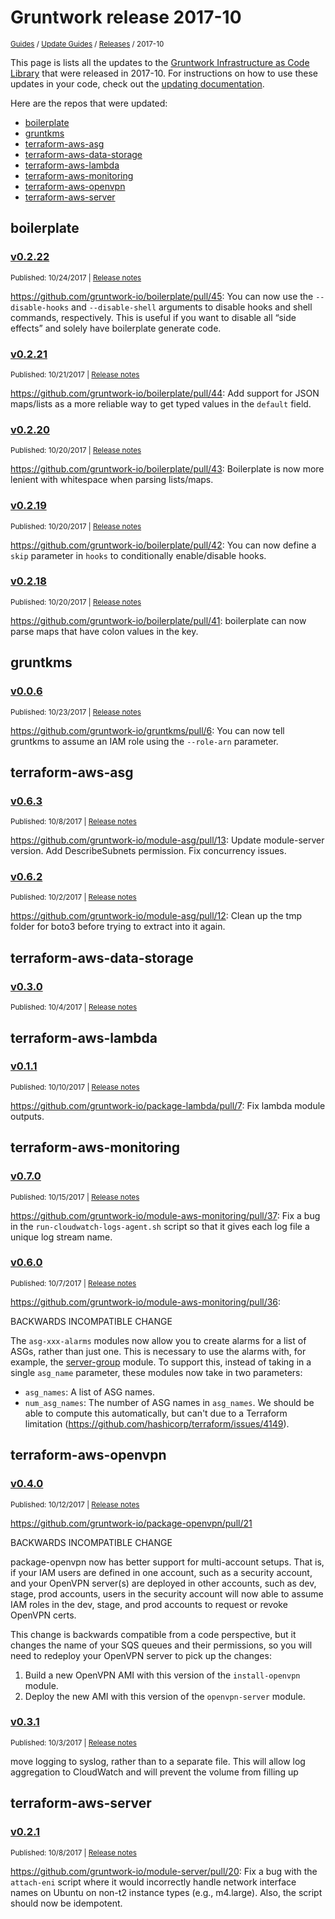 
# Gruntwork release 2017-10

<p style={{marginTop: "-25px"}}><small><a href="/guides">Guides</a> / <a href="/guides/stay-up-to-date">Update Guides</a> / <a href="/guides/stay-up-to-date/releases">Releases</a> / 2017-10</small></p>

This page is lists all the updates to the [Gruntwork Infrastructure as Code 
Library](https://gruntwork.io/infrastructure-as-code-library/) that were released in 2017-10. For instructions 
on how to use these updates in your code, check out the [updating 
documentation](/guides/working-with-code/using-modules#updating).

Here are the repos that were updated:

- [boilerplate](#boilerplate)
- [gruntkms](#gruntkms)
- [terraform-aws-asg](#terraform-aws-asg)
- [terraform-aws-data-storage](#terraform-aws-data-storage)
- [terraform-aws-lambda](#terraform-aws-lambda)
- [terraform-aws-monitoring](#terraform-aws-monitoring)
- [terraform-aws-openvpn](#terraform-aws-openvpn)
- [terraform-aws-server](#terraform-aws-server)


## boilerplate


### [v0.2.22](https://github.com/gruntwork-io/boilerplate/releases/tag/v0.2.22)

<p style={{marginTop: "-20px", marginBottom: "10px"}}>
  <small>Published: 10/24/2017 | <a href="https://github.com/gruntwork-io/boilerplate/releases/tag/v0.2.22">Release notes</a></small>
</p>

<div style={{"overflow":"hidden","textOverflow":"ellipsis","display":"-webkit-box","WebkitLineClamp":10,"lineClamp":10,"WebkitBoxOrient":"vertical"}}>

  https://github.com/gruntwork-io/boilerplate/pull/45: You can now use the `--disable-hooks` and `--disable-shell` arguments to disable hooks and shell commands, respectively. This is useful if you want to disable all “side effects” and solely have boilerplate generate code.

</div>


### [v0.2.21](https://github.com/gruntwork-io/boilerplate/releases/tag/v0.2.21)

<p style={{marginTop: "-20px", marginBottom: "10px"}}>
  <small>Published: 10/21/2017 | <a href="https://github.com/gruntwork-io/boilerplate/releases/tag/v0.2.21">Release notes</a></small>
</p>

<div style={{"overflow":"hidden","textOverflow":"ellipsis","display":"-webkit-box","WebkitLineClamp":10,"lineClamp":10,"WebkitBoxOrient":"vertical"}}>

  https://github.com/gruntwork-io/boilerplate/pull/44: Add support for JSON maps/lists as a more reliable way to get typed values in the `default` field.

</div>


### [v0.2.20](https://github.com/gruntwork-io/boilerplate/releases/tag/v0.2.20)

<p style={{marginTop: "-20px", marginBottom: "10px"}}>
  <small>Published: 10/20/2017 | <a href="https://github.com/gruntwork-io/boilerplate/releases/tag/v0.2.20">Release notes</a></small>
</p>

<div style={{"overflow":"hidden","textOverflow":"ellipsis","display":"-webkit-box","WebkitLineClamp":10,"lineClamp":10,"WebkitBoxOrient":"vertical"}}>

  https://github.com/gruntwork-io/boilerplate/pull/43: Boilerplate is now more lenient with whitespace when parsing lists/maps.

</div>


### [v0.2.19](https://github.com/gruntwork-io/boilerplate/releases/tag/v0.2.19)

<p style={{marginTop: "-20px", marginBottom: "10px"}}>
  <small>Published: 10/20/2017 | <a href="https://github.com/gruntwork-io/boilerplate/releases/tag/v0.2.19">Release notes</a></small>
</p>

<div style={{"overflow":"hidden","textOverflow":"ellipsis","display":"-webkit-box","WebkitLineClamp":10,"lineClamp":10,"WebkitBoxOrient":"vertical"}}>

  https://github.com/gruntwork-io/boilerplate/pull/42: You can now define a `skip` parameter in `hooks` to conditionally enable/disable hooks.

</div>


### [v0.2.18](https://github.com/gruntwork-io/boilerplate/releases/tag/v0.2.18)

<p style={{marginTop: "-20px", marginBottom: "10px"}}>
  <small>Published: 10/20/2017 | <a href="https://github.com/gruntwork-io/boilerplate/releases/tag/v0.2.18">Release notes</a></small>
</p>

<div style={{"overflow":"hidden","textOverflow":"ellipsis","display":"-webkit-box","WebkitLineClamp":10,"lineClamp":10,"WebkitBoxOrient":"vertical"}}>

  https://github.com/gruntwork-io/boilerplate/pull/41: boilerplate can now parse maps that have colon values in the key.

</div>



## gruntkms


### [v0.0.6](https://github.com/gruntwork-io/gruntkms/releases/tag/v0.0.6)

<p style={{marginTop: "-20px", marginBottom: "10px"}}>
  <small>Published: 10/23/2017 | <a href="https://github.com/gruntwork-io/gruntkms/releases/tag/v0.0.6">Release notes</a></small>
</p>

<div style={{"overflow":"hidden","textOverflow":"ellipsis","display":"-webkit-box","WebkitLineClamp":10,"lineClamp":10,"WebkitBoxOrient":"vertical"}}>

  https://github.com/gruntwork-io/gruntkms/pull/6: You can now tell gruntkms to assume an IAM role using the `--role-arn` parameter.

</div>



## terraform-aws-asg


### [v0.6.3](https://github.com/gruntwork-io/terraform-aws-asg/releases/tag/v0.6.3)

<p style={{marginTop: "-20px", marginBottom: "10px"}}>
  <small>Published: 10/8/2017 | <a href="https://github.com/gruntwork-io/terraform-aws-asg/releases/tag/v0.6.3">Release notes</a></small>
</p>

<div style={{"overflow":"hidden","textOverflow":"ellipsis","display":"-webkit-box","WebkitLineClamp":10,"lineClamp":10,"WebkitBoxOrient":"vertical"}}>

  https://github.com/gruntwork-io/module-asg/pull/13: Update module-server version. Add DescribeSubnets permission. Fix concurrency issues.

</div>


### [v0.6.2](https://github.com/gruntwork-io/terraform-aws-asg/releases/tag/v0.6.2)

<p style={{marginTop: "-20px", marginBottom: "10px"}}>
  <small>Published: 10/2/2017 | <a href="https://github.com/gruntwork-io/terraform-aws-asg/releases/tag/v0.6.2">Release notes</a></small>
</p>

<div style={{"overflow":"hidden","textOverflow":"ellipsis","display":"-webkit-box","WebkitLineClamp":10,"lineClamp":10,"WebkitBoxOrient":"vertical"}}>

  https://github.com/gruntwork-io/module-asg/pull/12: Clean up the tmp folder for boto3 before trying to extract into it again. 

</div>



## terraform-aws-data-storage


### [v0.3.0](https://github.com/gruntwork-io/terraform-aws-data-storage/releases/tag/v0.3.0)

<p style={{marginTop: "-20px", marginBottom: "10px"}}>
  <small>Published: 10/4/2017 | <a href="https://github.com/gruntwork-io/terraform-aws-data-storage/releases/tag/v0.3.0">Release notes</a></small>
</p>

<div style={{"overflow":"hidden","textOverflow":"ellipsis","display":"-webkit-box","WebkitLineClamp":10,"lineClamp":10,"WebkitBoxOrient":"vertical"}}>

  

</div>



## terraform-aws-lambda


### [v0.1.1](https://github.com/gruntwork-io/terraform-aws-lambda/releases/tag/v0.1.1)

<p style={{marginTop: "-20px", marginBottom: "10px"}}>
  <small>Published: 10/10/2017 | <a href="https://github.com/gruntwork-io/terraform-aws-lambda/releases/tag/v0.1.1">Release notes</a></small>
</p>

<div style={{"overflow":"hidden","textOverflow":"ellipsis","display":"-webkit-box","WebkitLineClamp":10,"lineClamp":10,"WebkitBoxOrient":"vertical"}}>

  https://github.com/gruntwork-io/package-lambda/pull/7: Fix lambda module outputs.

</div>



## terraform-aws-monitoring


### [v0.7.0](https://github.com/gruntwork-io/terraform-aws-monitoring/releases/tag/v0.7.0)

<p style={{marginTop: "-20px", marginBottom: "10px"}}>
  <small>Published: 10/15/2017 | <a href="https://github.com/gruntwork-io/terraform-aws-monitoring/releases/tag/v0.7.0">Release notes</a></small>
</p>

<div style={{"overflow":"hidden","textOverflow":"ellipsis","display":"-webkit-box","WebkitLineClamp":10,"lineClamp":10,"WebkitBoxOrient":"vertical"}}>

  https://github.com/gruntwork-io/module-aws-monitoring/pull/37: Fix a bug in the `run-cloudwatch-logs-agent.sh` script so that it gives each log file a unique log stream name.

</div>


### [v0.6.0](https://github.com/gruntwork-io/terraform-aws-monitoring/releases/tag/v0.6.0)

<p style={{marginTop: "-20px", marginBottom: "10px"}}>
  <small>Published: 10/7/2017 | <a href="https://github.com/gruntwork-io/terraform-aws-monitoring/releases/tag/v0.6.0">Release notes</a></small>
</p>

<div style={{"overflow":"hidden","textOverflow":"ellipsis","display":"-webkit-box","WebkitLineClamp":10,"lineClamp":10,"WebkitBoxOrient":"vertical"}}>

  https://github.com/gruntwork-io/module-aws-monitoring/pull/36:

BACKWARDS INCOMPATIBLE CHANGE

The `asg-xxx-alarms` modules now allow you to create alarms for a list of ASGs, rather than just one. This is necessary to use the alarms with, for example, the [server-group](https://github.com/gruntwork-io/module-asg/tree/master/modules/server-group) module. To support this, instead of taking in a single `asg_name` parameter, these modules now take in two parameters:

* `asg_names`: A list of ASG names.
* `num_asg_names`: The number of ASG names in `asg_names`. We should be able to compute this automatically, but can&apos;t due to a Terraform limitation (https://github.com/hashicorp/terraform/issues/4149).

</div>



## terraform-aws-openvpn


### [v0.4.0](https://github.com/gruntwork-io/terraform-aws-openvpn/releases/tag/v0.4.0)

<p style={{marginTop: "-20px", marginBottom: "10px"}}>
  <small>Published: 10/12/2017 | <a href="https://github.com/gruntwork-io/terraform-aws-openvpn/releases/tag/v0.4.0">Release notes</a></small>
</p>

<div style={{"overflow":"hidden","textOverflow":"ellipsis","display":"-webkit-box","WebkitLineClamp":10,"lineClamp":10,"WebkitBoxOrient":"vertical"}}>

  https://github.com/gruntwork-io/package-openvpn/pull/21

BACKWARDS INCOMPATIBLE CHANGE

package-openvpn now has better support for multi-account setups. That is, if your IAM users are defined in one account, such as a security account, and your OpenVPN server(s) are deployed in other accounts, such as dev, stage, prod accounts, users in the security account will now able to assume IAM roles in the dev, stage, and prod accounts to request or revoke OpenVPN certs.

This change is backwards compatible from a code perspective, but it changes the name of your SQS queues and their permissions, so you will need to redeploy your OpenVPN server to pick up the changes:

1. Build a new OpenVPN AMI with this version of the `install-openvpn` module.
1. Deploy the new AMI with this version of the `openvpn-server` module. 

</div>


### [v0.3.1](https://github.com/gruntwork-io/terraform-aws-openvpn/releases/tag/v0.3.1)

<p style={{marginTop: "-20px", marginBottom: "10px"}}>
  <small>Published: 10/3/2017 | <a href="https://github.com/gruntwork-io/terraform-aws-openvpn/releases/tag/v0.3.1">Release notes</a></small>
</p>

<div style={{"overflow":"hidden","textOverflow":"ellipsis","display":"-webkit-box","WebkitLineClamp":10,"lineClamp":10,"WebkitBoxOrient":"vertical"}}>

  move logging to syslog, rather than to a separate file. This will allow log aggregation to CloudWatch and will prevent the volume from filling up

</div>



## terraform-aws-server


### [v0.2.1](https://github.com/gruntwork-io/terraform-aws-server/releases/tag/v0.2.1)

<p style={{marginTop: "-20px", marginBottom: "10px"}}>
  <small>Published: 10/8/2017 | <a href="https://github.com/gruntwork-io/terraform-aws-server/releases/tag/v0.2.1">Release notes</a></small>
</p>

<div style={{"overflow":"hidden","textOverflow":"ellipsis","display":"-webkit-box","WebkitLineClamp":10,"lineClamp":10,"WebkitBoxOrient":"vertical"}}>

  https://github.com/gruntwork-io/module-server/pull/20: Fix a bug with the `attach-eni` script where it would incorrectly handle network interface names on Ubuntu on non-t2 instance types (e.g., m4.large). Also, the script should now be idempotent.

</div>




<!-- ##DOCS-SOURCER-START
{
  "sourcePlugin": "releases",
  "hash": "bad59cc4525b1d7ffa5fb38ae7628fab"
}
##DOCS-SOURCER-END -->
